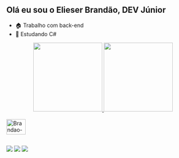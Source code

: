 ## Olá eu sou o Elieser Brandão, DEV Júnior
- 🏠 Trabalho com back-end
- 📜 Estudando C#

<div align="center">
  <a href="https://github.com/BrandaoRJ">
  <img height="180em" src="https://github-readme-stats.vercel.app/api?username=BrandaoRJ&show_icons=true&theme=dark&include_all_commits=true&count_private=true"/>
  <img height="180em" src="https://github-readme-stats.vercel.app/api/top-langs/?username=BrandaoRJ&layout=compact&langs_count=7&theme=dark"/>
</div>
<div style="display: inline_block"><br>
  <img align="center" alt="Brandao-C#" height="40" width="50" src="https://cdn.jsdelivr.net/gh/devicons/devicon/icons/csharp/csharp-original.svg" />
 </div>
 
 ##
 
 <div> 
  <a href="https://www.instagram.com/elieser_brandao/" target="_blank"><img src="https://img.shields.io/badge/-Instagram-%23E4405F?style=for-the-badge&logo=instagram&logoColor=white" target="_blank"></a>
  <a href = "mailto:elieser.brandao@gmail.com"><img src="https://img.shields.io/badge/-Gmail-%23333?style=for-the-badge&logo=gmail&logoColor=white" target="_blank"></a>
  <a href="https://www.linkedin.com/in/elieser-brandão" target="_blank"><img src="https://img.shields.io/badge/-LinkedIn-%230077B5?style=for-the-badge&logo=linkedin&logoColor=white" target="_blank"></a> 
  </div>
